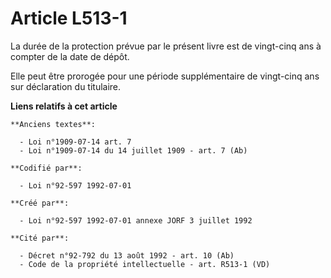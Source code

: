 # Article L513-1

La durée de la protection prévue par le présent livre est de vingt-cinq ans à compter de la date de dépôt.

Elle peut être prorogée pour une période supplémentaire de vingt-cinq ans sur déclaration du titulaire.

**Liens relatifs à cet article**

	**Anciens textes**:

	  - Loi n°1909-07-14 art. 7
	  - Loi n°1909-07-14 du 14 juillet 1909 - art. 7 (Ab)

	**Codifié par**:

	  - Loi n°92-597 1992-07-01

	**Créé par**:

	  - Loi n°92-597 1992-07-01 annexe JORF 3 juillet 1992

	**Cité par**:

	  - Décret n°92-792 du 13 août 1992 - art. 10 (Ab)
	  - Code de la propriété intellectuelle - art. R513-1 (VD)
